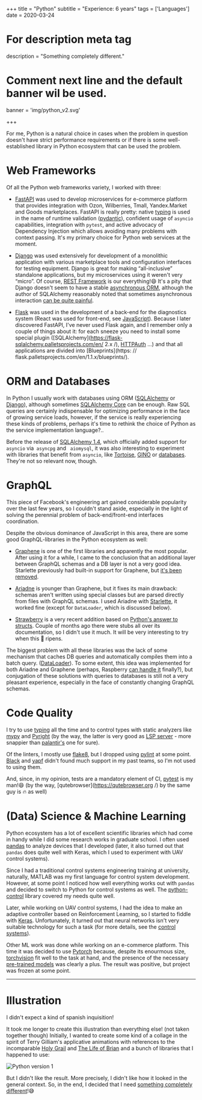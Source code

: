 +++
title = "Python"
subtitle = "Experience: 6 years"
tags = ['Languages']
date = 2020-03-24

# For description meta tag
description = "Something completely different."

# Comment next line and the default banner wil be used.
banner = 'img/python_v2.svg'

+++

For me, Python is a natural choice in cases when the problem in question doesn't have strict performance requirements or if there is some well-established library in Python ecosystem that can be used the problem.

# Web Frameworks

Of all the Python web frameworks variety, I worked with three:

- [FastAPI](https://fastapi.tiangolo.com/) was used to develop microservices for e-commerce platform that provides integration with Ozon, Wilberries, Tmall, Yandex.Market and Goods marketplaces. FastAPI is really pretty: native [typing](https://docs.python.org/3/library/typing.html) is used in the name of runtime validation ([pydantic](https://pydantic-docs.helpmanual.io/)), confident usage of `asyncio` capabilities, integration with `pytest`, and active advocacy of Dependency Injection which allows avoiding many problems with context passing. It's my primary choice for Python web services at the moment.

- [Django](https://www.djangoproject.com/) was used extensively for development of a monolithic application with various marketplace tools and configuration interfaces for testing equipment. Django is great for making “all-inclusive” standalone applications, but my microservices using it weren't very “micro”. Of course, [REST Framework](https://www.django-rest-framework.org/) is our everything!😄 It's a pity that Django doesn't seem to have a stable [asynchronous ORM](https://docs.djangoproject.com/en/3.1/topics/async/#async-safety), although the author of SQLAlchemy reasonably noted that sometimes asynchronous interaction [can be quite painful](https://techspot.zzzeek.org/2015/02/15/asynchronous-python-and-databases/).

- [Flask](https://flask.palletsprojects.com/en/1.1.x/) was used in the development of a back-end for the diagnostics system (React was used for front-end, see [JavaScript](/skills/js)). Because I later discovered FastAPI, I've never used Flask again, and  I remember only a couple of things about it: for each sneeze you need to install some special plugin ([SQLAlchemy](https://flask-sqlalchemy.palletsprojects.com/en/ 2.x /), [HTTPAuth](https://flask-httpauth.readthedocs.io/en/latest/index.html) ...) and that all applications are divided into [Blueprints](https: // flask.palletsprojects.com/en/1.1.x/blueprints/).

# ORM and Databases

In Python I usually work with databases using ORM ([SQLAlchemy](https://docs.sqlalchemy.org/en/14/orm/) or [Django](https://docs.djangoproject.com/en/3.1/topics/db/queries/)), although sometimes [SQLAlchemy Core](https://docs.sqlalchemy.org/en/14/core/) can be enough. Raw SQL queries are certainly indispensable for optimizing performance in the face of growing service loads, however, if the service is really experiencing these kinds of problems, perhaps it's time to rethink the choice of Python as the service implementation language?..

Before the release of [SQLAlchemy 1.4](https://www.sqlalchemy.org/blog/2021/03/15/sqlalchemy-1.4.0-released/), which officially added support for `asyncio` via` asyncpg` and ` aiomysql`, it was also interesting to experiment with libraries that benefit from `asyncio`, like [Tortoise](https://tortoise-orm.readthedocs.io/en/latest/), [GINO](https://python-gino.org/) or [databases](https://www.encode.io/databases/). They're not so relevant now, though.

# GraphQL

This piece of Facebook's engineering art gained considerable popularity over the last few years, so I couldn't stand aside, especially in the light of solving the perennial problem of back-end/front-end interfaces coordination.

Despite the obvious dominance of JavaScript in this area, there are some good GraphQL-libraries in the Python ecosystem as well:

- [Graphene](https://graphene-python.org/) is one of the first libraries and apparently the most popular. After using it for a while, I came to the conclusion that an additional layer between GraphQL schemas and a DB layer is not a very good idea. Starlette previously had built-in support for Graphene, but [it's been removed](https://github.com/encode/starlette/pull/1135).

- [Ariadne](https://ariadnegraphql.org/) is younger than Graphene, but it fixes its main drawback: schemas aren't written using special classes but are parsed directly from files with GraphQL schemas. I used Ariadne with [Starlette](https://ariadnegraphql.org/docs/starlette-integration), it worked fine (except for `DataLoader`, which is discussed below).

- [Strawberry](https://strawberry.rocks/) is a very recent addition based on [Python's answer to structs](https://docs.python.org/3/library/dataclasses.html). Couple of months ago there were stubs all over its documentation, so I didn't use it much. It will be very interesting to try when this 🍓 ripens.

The biggest problem with all these libraries was the lack of some mechanism that caches DB queries and automatically compiles them into a batch query. ([DataLoader](https://github.com/graphql/dataloader)). To some extent, this idea was implemented for both Ariadne and Graphene (perhaps, Raspberry [can handle it](https://strawberry.rocks/docs/features/dataloaders) finally?), but conjugation of these solutions with queries to databases is still not a very pleasant experience, especially in the face of constantly changing GraphQL schemas.

# Code Quality

I try to use [typing](https://docs.python.org/3/library/typing.html) all the time and to control types with static analyzers like [mypy](https://github.com/python/mypy) and [Pyright](https://github.com/microsoft/pyright) (by the way, the latter is very good as [LSP server](https://github.com/emacs-lsp/lsp-pyright) - more snappier than [palantir's](https://github.com/palantir/python-language-server) one for sure).

Of the linters, I mostly use [flake8](https://flake8.pycqa.org/en/latest/), but I dropped using [pylint](https://www.pylint.org/) at some point. [Black](https://github.com/psf/black) and [yapf](https://github.com/google/yapf) didn't found much support in my past teams, so I'm not used to using them.

And, since, in my opinion, tests are a mandatory element of CI, [pytest](https://docs.pytest.org/en/stable/) is my man!😄 (by the way, [qutebrowser](https://qutebrowser.org /) by the same guy is 🔥 as well)

# (Data) Science & Machine Learning

Python ecosystem has a lot of excellent scientific libraries which had come in handy while I did some research works in graduate school. I often used [pandas](https://pandas.pydata.org/) to analyze devices that I developed (later, it also turned out that `pandas` does quite well with Keras, which I used to experiment with UAV control systems).

Since I had a traditional control systems engineering training at university, naturally, MATLAB was my first language for control system development. However, at some point I noticed how well everything works out with `pandas` and decided to switch to Python for control systems as well. The [python-control](https://python-control.readthedocs.io/en/0.9.0/) library covered my needs quite well.

Later, while working on UAV control systems, I had the idea to make an adaptive controller based on Reinforcement Learning, so I started to fiddle with [Keras](https://keras.io/). Unfortunately, it turned out that neural networks isn't very suitable technology for such a task (for more details, see the [control systems](/skills/math_control)).

Other ML work was done while working on an e-commerce platform. This time it was decided to use [Pytorch](https://pytorch.org/) because, despite its enourmous size, [torchvision](https://pytorch.org/vision/0.8/index.html) fit well to the task at hand, and the presence of the necessary [pre-trained models](https://github.com/Cadene/pretrained-models.pytorch#installation) was clearly a plus. The result was positive, but project was frozen at some point.

___
# Illustration

I didn't expect a kind of spanish inquisition!

It took me longer to create this illustration than everything else! (not taken together though) Initially, I wanted to create some kind of a collage in the spirit of Terry Gilliam's applicative animations with references to the incomparable [Holy Grail](https://en.wikipedia.org/wiki/Monty_Python_and_the_Holy_Grail) and [The Life of Brian]( https://en.wikipedia.org/wiki/Monty_Python's_Life_of_Brian) and a bunch of libraries that I happened to use:

![Python version 1](/img/python.png)

But I didn't like the result. More precisely, I didn't like how it looked in the general context. So, in the end, I decided that I need [something completely different](https://en.wikipedia.org/wiki/And_Now_for_Something_Completely_Different)!😅
